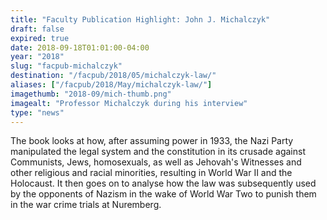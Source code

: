 ```yaml
---
title: "Faculty Publication Highlight: John J. Michalczyk"
draft: false
expired: true
date: 2018-09-18T01:01:00-04:00
year: "2018"
slug: "facpub-michalczyk"
destination: "/facpub/2018/05/michalczyk-law/"
aliases: ["/facpub/2018/May/michalczyk-law/"]
imagethumb: "2018-09/mich-thumb.png"
imagealt: "Professor Michalczyk during his interview"
type: "news"
---
```


The book looks at how, after assuming power in 1933, the Nazi Party manipulated the legal system and the constitution in its crusade against Communists, Jews, homosexuals, as well as Jehovah's Witnesses and other religious and racial minorities, resulting in World War II and the Holocaust. It then goes on to analyse how the law was subsequently used by the opponents of Nazism in the wake of World War Two to punish them in the war crime trials at Nuremberg.
